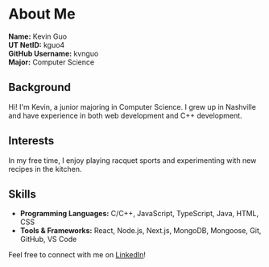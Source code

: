# About Me

**Name:** Kevin Guo  
**UT NetID:** kguo4  
**GitHub Username:** kvnguo  
**Major:** Computer Science

## Background
Hi! I'm Kevin, a junior majoring in Computer Science. I grew up in Nashville and have experience in both web development and C++ development.

## Interests
In my free time, I enjoy playing racquet sports and experimenting with new recipes in the kitchen.  

## Skills
- **Programming Languages:** C/C++, JavaScript, TypeScript, Java, HTML, CSS
- **Tools & Frameworks:** React, Node.js, Next.js, MongoDB, Mongoose, Git, GitHub, VS Code

Feel free to connect with me on [LinkedIn](https://linkedin.com/in/kvn-guo)!


